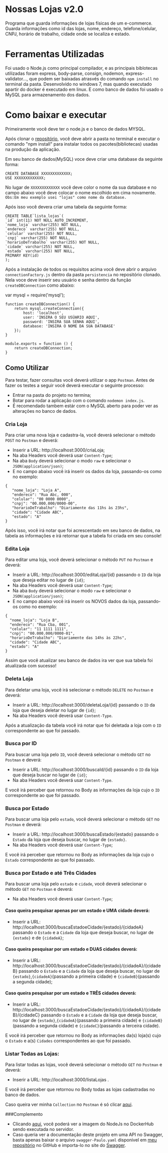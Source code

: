 # Nossas Lojas v2.0

Programa que guarda informações de lojas físicas de um e-commerce. Guarda informações como id das lojas, nome, endereço, telefone/celular, CNPJ, horário de trabalho, cidade onde se localiza e estado. 


# Ferramentas Utilizadas

 Foi usado o Node.js como principal compilador, e as principais biblotecas utilizadas foram express, body-parse, consign, nodemon, express-validator..., que podem ser baixadas atrasvés do comando ```npm install``` no terminal da pasta. 
 Desenvolvido no windows 7, mas quando executado apartir do docker é executado em linux. E como banco de dados foi usado o MySQL para armazenamento dos dados.
 
 
 # Como baixar e executar
 Primeiramente você deve ter o node.js e o banco de dados MYSQL.
 
 Após clonar o [repositório](https://github.com/paulodaluz/Nossas-Lojas.git), você deve abrir a pasta no terminal e executar o comando "npm install" para instalar todos os pacotes(bibliotecas) usadas  na produção da aplicação.
 
 Em seu banco de dados(MySQL) voce deve criar uma database da seguinte forma:
 
 ```
 CREATE DATABASE XXXXXXXXXXXXX;
 USE XXXXXXXXXXXXX;
 ```
 No lugar de ```XXXXXXXXXXXXX``` você deve color o nome da sua database e no campo abaixo você deve colocar o nome escolhido em cima novamente.
 ```Obs:Em meu exemplo usei "lojas" como nome da database.```
 
 Após isso você devera criar uma tabela da seguinte forma:
 
 ```
 CREATE TABLE`lista_lojas`(
`id` int(11) NOT NULL AUTO_INCREMENT,
`nome_loja` varchar(255) NOT NULL,
`endereco` varchar(255) NOT NULL,
`celular` varchar(255) NOT NULL,
`cnpj` varchar(255) NOT NULL,
`horarioDeTrabalho` varchar(255) NOT NULL,
`cidade` varchar(255) NOT NULL,
`estado` varchar(255) NOT NULL,
PRIMARY KEY(id)
);
```

 Após a instalação de todos os requisitos acima você deve abrir o arquivo ```connectionFactory.js``` dentro da pasta ```persistencia``` no repositório clonado. Nela voce deve inserir seu usuário e senha dentro da função ```createDBConnection``` como abaixo:
 
 var mysql = require('mysql');
```
function createDBConnection() {
    return mysql.createConnection({
        host: 'localhost',
        user: 'INSIRA O SEU USÚARIO AQUI',
        password: 'INSIRA SUA SENHA AQUI',
        database: 'INSIRA O NOME DA SUA DATABASE'
    });
}

module.exports = function () {
    return createDBConnection;
}
```
 
 
 ## Como Utilizar
 
  Para testar, fazer consultas você deverá utilizar o app ```Postman```.
 Antes de fazer os testes a seguir você deverá executar o seguinte processo:

 - Entrar na pasta do projeto no termina;
 - Botar para rodar a aplicação com o comando ```nodemon index.js```.
 - É recomendado tambem estár com o MySQL aberto para poder ver as alterações no banco de dados.
 
 
 ### Cria Loja
  
 Para criar uma nova loja e cadastra-la, você deverá selecionar o método ```POST``` no ```Postman``` e deverá:
 
 - Inserir a URL: http://localhost:3000/criaLoja;
 - Na aba Headers você deverá usar ```Content-Type```;
 - Na aba ```Body``` deverá selecionar o modo ```raw``` e selecionar o ```JSON(application/json)```;
 - E no campo abaixo você irá inserir os dados da loja, passando-os como no exemplo:
 ```
 {
    "nome_loja": "Loja A",
    "endereco": "Rua Abc, 000",
    "celular": "00 0000 0000",
    "cnpj": "00.000.000/0000-00",
    "horarioDeTrabalho": "Diariamente das 11hs às 23hs",
    "cidade": "Cidade ABC",
    "estado": "A"
}
 ```
 Após isso, você irá notar que foi acrescentado em seu banco de dados, na tabela as informações e irá retornar que a tabela foi criada em seu console!
 
 
 ### Edita Loja
 
 Para editar uma loja, você deverá selecionar o método ```PUT``` no ```Postman``` e deverá:
 - Inserir a URL: http://localhost:3000/editaLoja/{id} passando o ```ID``` da loja que deseja editar no lugar de ```{id}```;
 - Na aba Headers você deverá usar ```Content-Type```;
 - Na aba ```Body``` deverá selecionar o modo ```raw``` e selecionar o ```JSON(application/json)```;
 - E no campo abaixo você irá inserir os NOVOS dados da loja, passando-os como no exemplo:
  ```
 {
    "nome_loja": "Loja B",
    "endereco": "Rua Cba, 001",
    "celular": "11 1111 1111",
    "cnpj": "00.000.000/0000-01",
    "horarioDeTrabalho": "Diariamente das 14hs às 22hs",
    "cidade": "Cidade ABC",
    "estado": "A"
}
 ```
 
 Assim que você atualizar seu banco de dados ira ver que sua tabela foi atualizada com sucesso!

 ### Deleta Loja
 Para deletar uma loja, você irá selecionar o método ```DELETE``` no ```Postman``` e deverá:
 - Inserir a URL: http://localhost:3000/deletaLoja/{id} passando o ```ID``` da loja que deseja deletar no lugar de ```{id}```;
 - Na aba Headers você deverá usar ```Content-Type```.
 
 Após a atualização da tabela você irá notar que foi deletada a loja com o ```ID``` correspondente ao que foi passado.
 
 
 ### Busca por ID
 Para buscar uma loja pelo ```ID```, você deverá selecionar o método ```GET``` no ```Postman``` e deverá:
 - Inserir a URL: http://localhost:3000/buscaId/{id} passando o ```ID``` da loja que deseja buscar no lugar de ```{id}```;
 - Na aba Headers você deverá usar ```Content-Type```.
 
 E você irá perceber que retornou no Body as informações da loja cujo o ```ID``` correspondente ao que foi passado.
 
 
 ### Busca por Estado
 Para buscar uma loja pelo ```estado```, você deverá selecionar o método ```GET``` no ```Postman``` e deverá:
 - Inserir a URL: http://localhost:3000/buscaEstado/{estado} passando o ```Estado``` da loja que deseja buscar, no lugar de ```{estado}```.
 - Na aba Headers você deverá usar ```Content-Type```;
 
 E você irá perceber que retornou no Body as informações da loja cujo o ```Estado``` correspondente ao que foi passado.
 
 
 ### Busca por Estado e até Três Cidades
 Para buscar uma loja pelo ```estado``` e ```cidade```, você deverá selecionar o método ```GET``` no ```Postman``` e deverá:
  - Na aba Headers você deverá usar ```Content-Type```;
  
 #### Caso queira pesquisar apenas por um estado e UMA cidade deverá:
  - Inserir a URL: http://localhost:3000/buscaEstadoeCidade/{estado}/{cidadeA} passando o ```Estado``` e a ```Cidade``` da loja que deseja buscar, no lugar de ```{estado}``` e de ```{cidadeA}```;
  
 #### Caso queira pesquisar por um estado e DUAS cidades deverá:
  - Inserir a URL: http://localhost:3000/buscaEstadoeCidade/{estado}/{cidadeA}/{cidadeB} passando o ```Estado``` e a ```Cidade``` da loja que deseja buscar, no lugar de ```{estado}```,```{cidadeA}```(passando a primeira cidade) e ```{cidadeB}```(passando a segunda cidade);
  
 #### Caso queira pesquisar por um estado e TRÊS cidades deverá:
  - Inserir a URL: http://localhost:3000/buscaEstadoeCidade/{estado}/{cidadeA}/{cidadeB}/{cidadeC} passando o ```Estado``` e a ```Cidade``` da loja que deseja buscar, no lugar de ```{estado}```,```{cidadeA}```(passando a primeira cidade) e ```{cidadeB}```(passando a segunda cidade) e ```{cidadeC}```(passando a terceira cidade).  
  
E você irá perceber que retornou no Body as informações da(s) loja(s) cujo o ```Estado``` e a(s) ```Cidades``` correspondentes ao que foi passado.
  
  
  ### Listar Todas as Lojas:
  Para listar todas as lojas, você deverá selecionar o método ```GET``` no ```Postman``` e deverá:
   - Inserir a URL: http://localhost:3000/listaLojas .
   
E você irá perceber que retornou no Body todas as lojas cadastradas no banco de dados.
   
   
  
  Caso queira ver minha ```Collection``` no ```Postman``` é só clicar [aqui](https://www.getpostman.com/collections/23eb7722c81005614987).
  
  ###Complemento
  - Clicando [aqui](AAAAAAAAAAAAAAAAAAAAAAA), você poderá ver a imagem do NodeJs no DockerHub sendo executada no servidor.
  - Caso queria ver a documentação deste projeto em uma API no Swagger, basta apenas baixar o arquivo ```swagger-Paulo.yaml``` disponivel em [meu repositório](https://github.com/paulodaluz/Nossas-Lojas.git) no GitHub e importa-lo no site do [Swagger](https://editor.swagger.io/).
  
 
 
 
 
 
 
 
 
 
 
 
 
 
 
 
 
 
 
